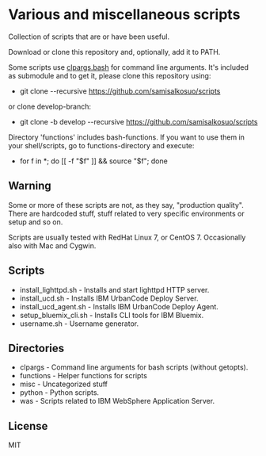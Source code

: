 # Various and miscellaneous scripts

Collection of scripts that are or have been useful.

Download or clone this repository and, optionally, add it to PATH.

Some scripts use [clpargs.bash](https://github.com/samisalkosuo/clpargs) for command line arguments.
It's included as submodule and to get it, please clone this repository using:

- git clone --recursive https://github.com/samisalkosuo/scripts

or clone develop-branch:

- git clone -b develop --recursive https://github.com/samisalkosuo/scripts

Directory 'functions' includes bash-functions. If you want to use them in your shell/scripts, go to functions-directory and execute:

- for f in *; do [[ -f "$f" ]] && source "$f"; done

## Warning

Some or more of these scripts are not, as they say, "production quality". There are hardcoded stuff, stuff related to very specific environments or setup and so on.

Scripts are usually tested with RedHat Linux 7, or CentOS 7. Occasionally also with Mac and Cygwin.

## Scripts

- install_lighttpd.sh - Installs and start lighttpd HTTP server.
- install_ucd.sh - Installs IBM UrbanCode Deploy Server.
- install_ucd_agent.sh - Installs IBM UrbanCode Deploy Agent.
- setup_bluemix_cli.sh - Installs CLI tools for IBM Bluemix.
- username.sh - Username generator.

## Directories

- clpargs - Command line arguments for bash scripts (without getopts).
- functions - Helper functions for scripts
- misc - Uncategorized stuff
- python - Python scripts.
- was - Scripts related to IBM WebSphere Application Server.


## License

MIT

